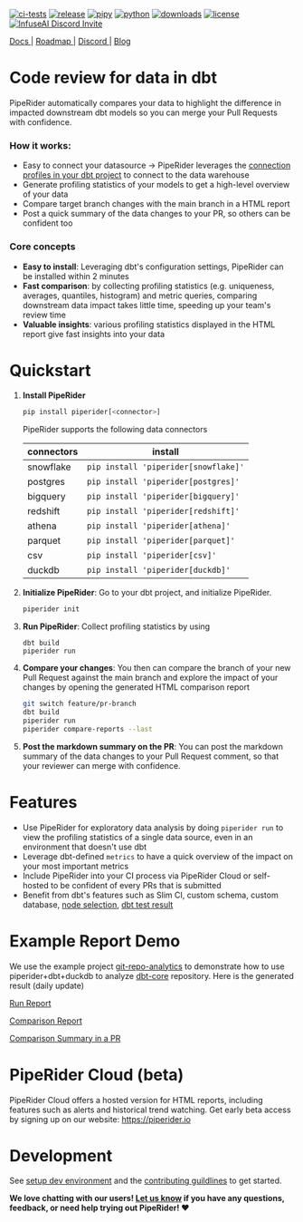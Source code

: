 [![ci-tests](https://github.com/infuseai/piperider-cli/actions/workflows/tests.yaml/badge.svg)](https://github.com/infuseai/piperider-cli/actions/workflows/tests.yaml/badge.svg)
[![release](https://img.shields.io/github/release/infuseAI/piperider-cli/all.svg?style=flat-square)](https://github.com/infuseAI/piperider-cli/releases)
[![pipy](https://img.shields.io/pypi/v/piperider?style=flat-square)](https://pypi.org/project/piperider/)
[![python](https://img.shields.io/pypi/pyversions/piperider?style=flat-square)](https://pypi.org/project/piperider/)
[![downloads](https://img.shields.io/pypi/dw/piperider?style=flat-square)](https://pypi.org/project/piperider/#files)
[![license](https://img.shields.io/github/license/infuseai/piperider?style=flat-square)](https://github.com/InfuseAI/piperider/blob/main/LICENSE)
[![InfuseAI Discord Invite](https://img.shields.io/discord/664381609771925514?color=%237289DA&label=chat&logo=discord&logoColor=white&style=flat-square)](https://discord.com/invite/5zb2aK9KBV)

<p align="left">
  <a href="https://docs.piperider.io/" alt="documentation site" title="Piperider Documentation"> Docs </a> |
  <a href="https://github.com/orgs/InfuseAI/projects/1/views/1" alt="product roadmap" title="Planned Features/Changes"> Roadmap </a> |
  <a href="https://discord.com/invite/5zb2aK9KBV"> Discord </a> |
  <a href="https://blog.infuseai.io/data-reliability-automated-with-piperider-7a823521ef11"> Blog </a> 
</p>

# Code review for data in dbt

PipeRider automatically compares your data to highlight the difference in impacted downstream dbt models so you can merge your Pull Requests with confidence.

### How it works:

- Easy to connect your datasource -> PipeRider leverages the [connection profiles in your dbt project](https://docs.getdbt.com/docs/get-started/connection-profiles) to connect to the data warehouse
- Generate profiling statistics of your models to get a high-level overview of your data
- Compare target branch changes with the main branch in a HTML report
- Post a quick summary of the data changes to your PR, so others can be confident too

### Core concepts

- **Easy to install**: Leveraging dbt's configuration settings, PipeRider can be installed within 2 minutes
- **Fast comparison**: by collecting profiling statistics (e.g. uniqueness, averages, quantiles, histogram) and metric queries, comparing downstream data impact takes little time, speeding up your team's review time
- **Valuable insights**: various profiling statistics displayed in the HTML report give fast insights into your data

# Quickstart

1. **Install PipeRider**

   ```bash
   pip install piperider[<connector>]
   ```

   PipeRider supports the following data connectors

   | connectors | install                              |
   | ---------- | ------------------------------------ |
   | snowflake  | `pip install 'piperider[snowflake]'` |
   | postgres   | `pip install 'piperider[postgres]'`  |
   | bigquery   | `pip install 'piperider[bigquery]'`  |
   | redshift   | `pip install 'piperider[redshift]'`  |
   | athena     | `pip install 'piperider[athena]'`    |
   | parquet    | `pip install 'piperider[parquet]'`   |
   | csv        | `pip install 'piperider[csv]'`       |
   | duckdb     | `pip install 'piperider[duckdb]'`    |

1. **Initialize PipeRider**: Go to your dbt project, and initialize PipeRider.

   ```bash
   piperider init
   ```

1. **Run PipeRider**: Collect profiling statistics by using

   ```
   dbt build
   piperider run
   ```

1. **Compare your changes**: You then can compare the branch of your new Pull Request against the main branch and explore the impact of your changes by opening the generated HTML comparison report

   ```bash
   git switch feature/pr-branch
   dbt build
   piperider run
   piperider compare-reports --last
   ```

1. **Post the markdown summary on the PR**: You can post the markdown summary of the data changes to your Pull Request comment, so that your reviewer can merge with confidence.

# Features

- Use PipeRider for exploratory data analysis by doing `piperider run` to view the profiling statistics of a single data source, even in an environment that doesn't use dbt
- Leverage dbt-defined `metrics` to have a quick overview of the impact on your most important metrics
- Include PipeRider into your CI process via PipeRider Cloud or self-hosted to be confident of every PRs that is submitted
- Benefit from dbt's features such as Slim CI, custom schema, custom database, [node selection](https://docs.getdbt.com/reference/node-selection/syntax), [dbt test result](https://docs.getdbt.com/docs/build/tests)

# Example Report Demo

We use the example project [git-repo-analytics](https://github.com/InfuseAI/git-repo-analytics) to demonstrate how to use piperider+dbt+duckdb to analyze [dbt-core](https://github.com/dbt-labs/dbt-core) repository. Here is the generated result (daily update)

[Run Report](https://piperider-github-readme.s3.ap-northeast-1.amazonaws.com/single-run-report/index.html)

[Comparison Report](https://piperider-github-readme.s3.ap-northeast-1.amazonaws.com/comparison-report/index.html)

[Comparison Summary in a PR](https://github.com/InfuseAI/git-repo-analytics/pull/19)

# PipeRider Cloud (beta)

PipeRider Cloud offers a hosted version for HTML reports, including features such as alerts and historical trend watching. Get early beta access by signing up on our website: https://piperider.io

# Development

See [setup dev environment](DEVELOP.md) and the [contributing guildlines](CONTRIBUTING.md) to get started.

**We love chatting with our users! [Let us know](mailto:product@infuseai.io) if you have any questions, feedback, or need help trying out PipeRider! :heart:**
